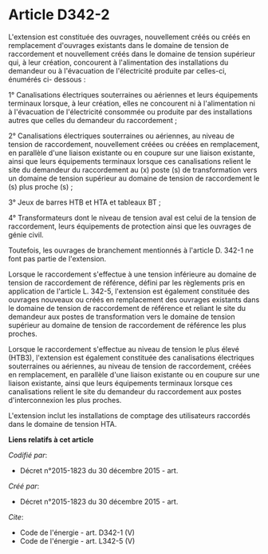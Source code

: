 # Article D342-2

L'extension est constituée des ouvrages, nouvellement créés ou créés en remplacement d'ouvrages existants dans le domaine de
tension de raccordement et nouvellement créés dans le domaine de tension supérieur qui, à leur création, concourent à
l'alimentation des installations du demandeur ou à l'évacuation de l'électricité produite par celles-ci, énumérés ci-
dessous :

1° Canalisations électriques souterraines ou aériennes et leurs équipements terminaux lorsque, à leur création, elles ne
concourent ni à l'alimentation ni à l'évacuation de l'électricité consommée ou produite par des installations autres que
celles du demandeur du raccordement ; 

2° Canalisations électriques souterraines ou aériennes, au niveau de tension de raccordement, nouvellement créées ou créées
en remplacement, en parallèle d'une liaison existante ou en coupure sur une liaison existante, ainsi que leurs équipements
terminaux lorsque ces canalisations relient le site du demandeur du raccordement au (x) poste (s) de transformation vers un
domaine de tension supérieur au domaine de tension de raccordement le (s) plus proche (s) ; 

3° Jeux de barres HTB et HTA et tableaux BT ; 

4° Transformateurs dont le niveau de tension aval est celui de la tension de raccordement, leurs équipements de protection
ainsi que les ouvrages de génie civil. 

Toutefois, les ouvrages de branchement mentionnés à l'article D. 342-1 ne font pas partie de l'extension.

Lorsque le raccordement s'effectue à une tension inférieure au domaine de tension de raccordement de référence, défini par
les règlements pris en application de l'article L. 342-5, l'extension est également constituée des ouvrages nouveaux ou créés
en remplacement des ouvrages existants dans le domaine de tension de raccordement de référence et reliant le site du
demandeur aux postes de transformation vers le domaine de tension supérieur au domaine de tension de raccordement de
référence les plus proches.

Lorsque le raccordement s'effectue au niveau de tension le plus élevé (HTB3), l'extension est également constituée des
canalisations électriques souterraines ou aériennes, au niveau de tension de raccordement, créées en remplacement, en
parallèle d'une liaison existante ou en coupure sur une liaison existante, ainsi que leurs équipements terminaux lorsque ces
canalisations relient le site du demandeur du raccordement aux postes d'interconnexion les plus proches. 

L'extension inclut les installations de comptage des utilisateurs raccordés dans le domaine de tension HTA.

**Liens relatifs à cet article**

_Codifié par_:

  - Décret n°2015-1823 du 30 décembre 2015 - art.

_Créé par_:

  - Décret n°2015-1823 du 30 décembre 2015 - art.

_Cite_:

  - Code de l'énergie - art. D342-1 (V)
  - Code de l'énergie - art. L342-5 (V)
